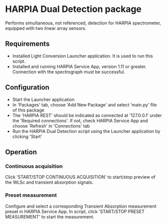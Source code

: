 # HARPIA Dual Detection package
Performs simultaneous, not referenced, detection for HARPIA spectrometer, equipped with two linear array sensors.

## Requirements
 - Installed Light Conversion Launcher application. It is used to run this 
   script.
 - Installed and running HARPIA Service App, version 1.11 or greater. Connection 
   with the spectrograph must be successful.
 
## Configuration
 - Start the Launcher application
 - In 'Packages' tab, choose 'Add New Package' and select 'main.py' file 
   of this package
 - The 'HARPIA REST' should be indicated as connected at '127.0.0.1' under the
   'Required connections'. If not, check HARPIA Service App and choose 'Refresh'
   in 'Connections' tab
 - Run the HARPIA Dual Detection script using the Launcher application
   by clicking 'Start'

## Operation
### Continuous acquisition
Click 'START/STOP CONTINUOUS ACQUISITION' to start/stop preview of the WLSc and 
transient absorption signals.

### Preset measurement
Configure and select a corresponding Transient Absorption measurement
preset in HARPIA Service App. In script, click 'START/STOP PRESET MEASUREMENT'
to start the measurement.